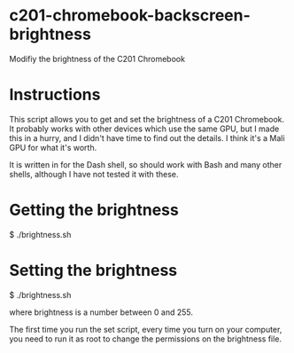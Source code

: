 # c201-chromebook-backscreen-brightness
Modifiy the brightness of the C201 Chromebook

# Instructions
This script allows you to get and set the brightness of a C201 Chromebook.
It probably works with other devices which use the same GPU, but I made this
in a hurry, and I didn't have time to find out the details. I think it's a Mali
GPU for what it's worth.

It is written in for the Dash shell, so should work with Bash and many other
shells, although I have not tested it with these.

# Getting the brightness

$ ./brightness.sh

# Setting the brightness

$ ./brightness.sh <brightness>

where brightness is a number between 0 and 255.

The first time you run the set script, every time you turn on your computer,
you need to run it as root to change the permissions on the brightness file.
